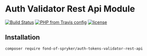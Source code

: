 # Auth Validator Rest Api Module
[![Build Status](https://travis-ci.org/fond-of/spryker-auth-tokens-validator-rest-api.svg?branch=master)](https://travis-ci.org/fond-of/spryker-auth-tokens-validator-rest-api)
[![PHP from Travis config](https://img.shields.io/travis/php-v/symfony/symfony.svg)](https://php.net/)
[![license](https://img.shields.io/github/license/mashape/apistatus.svg)](https://packagist.org/packages/fond-of-spryker/auth-tokens-validator-rest-api)

## Installation

```
composer require fond-of-spryker/auth-tokens-validator-rest-api
```
